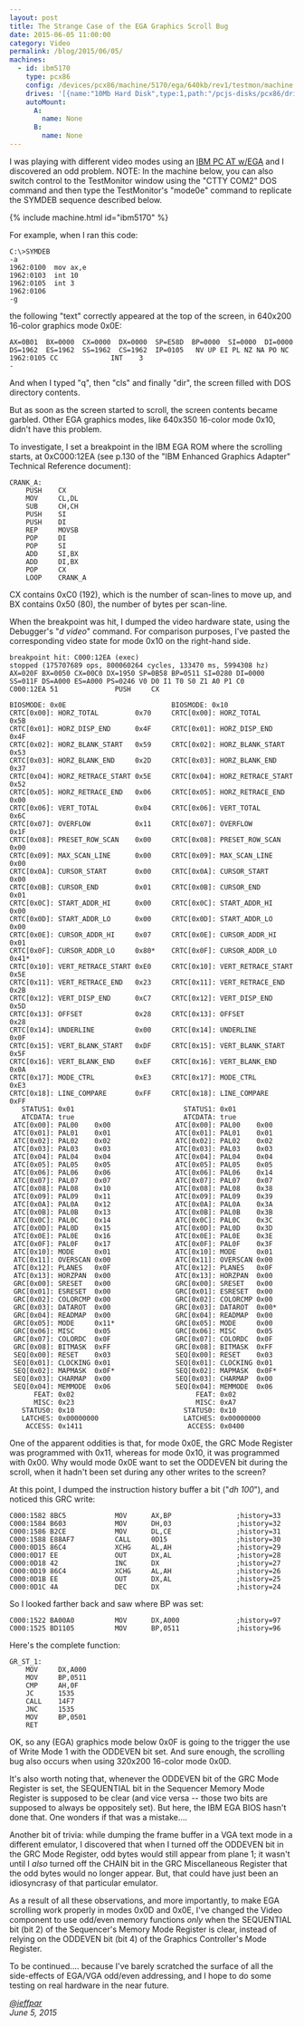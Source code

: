 ```yaml
---
layout: post
title: The Strange Case of the EGA Graphics Scroll Bug
date: 2015-06-05 11:00:00
category: Video
permalink: /blog/2015/06/05/
machines:
  - id: ibm5170
    type: pcx86
    config: /devices/pcx86/machine/5170/ega/640kb/rev1/testmon/machine.xml
    drives: '[{name:"10Mb Hard Disk",type:1,path:"/pcjs-disks/pcx86/drives/10mb/MSDOS320-C400.json"}]'
    autoMount:
      A:
        name: None
      B:
        name: None
---
```


I was playing with different video modes using an [IBM PC AT w/EGA](/devices/pcx86/machine/5170/ega/640kb/rev1/debugger/)
and I discovered an odd problem.  NOTE: In the machine below, you can also switch control to the TestMonitor window using
the "CTTY COM2" DOS command and then type the TestMonitor's "mode0e" command to replicate the SYMDEB sequence described below.

{% include machine.html id="ibm5170" %}

For example, when I ran this code:

	C:\>SYMDEB
    -a
    1962:0100  mov ax,e
    1962:0103  int 10
    1962:0105  int 3
    1962:0106  
    -g

the following "text" correctly appeared at the top of the screen, in 640x200 16-color graphics mode 0x0E:

    AX=0B01  BX=0000  CX=0000  DX=0000  SP=E58D  BP=0000  SI=0000  DI=0000  
    DS=1962  ES=1962  SS=1962  CS=1962  IP=0105   NV UP EI PL NZ NA PO NC 
    1962:0105 CC             INT    3                                  
    -

And when I typed "q", then "cls" and finally "dir", the screen filled with DOS directory contents.

But as soon as the screen started to scroll, the screen contents became garbled.  Other EGA graphics modes,
like 640x350 16-color mode 0x10, didn't have this problem.

To investigate, I set a breakpoint in the IBM EGA ROM where the scrolling starts, at 0xC000:12EA (see p.130 of the
"IBM Enhanced Graphics Adapter" Technical Reference document):

	CRANK_A:
		PUSH    CX
		MOV     CL,DL
		SUB     CH,CH
		PUSH    SI
		PUSH    DI
		REP     MOVSB   
		POP     DI
		POP     SI
		ADD     SI,BX
		ADD     DI,BX
		POP     CX
		LOOP    CRANK_A

CX contains 0xC0 (192), which is the number of scan-lines to move up, and BX contains 0x50 (80), the number
of bytes per scan-line.

When the breakpoint was hit, I dumped the video hardware state, using the Debugger's "*d video*" command.
For comparison purposes, I've pasted the corresponding video state for mode 0x10 on the right-hand side.

	breakpoint hit: C000:12EA (exec)
	stopped (175707689 ops, 800060264 cycles, 133470 ms, 5994308 hz)
	AX=020F BX=0050 CX=00C0 DX=1950 SP=0B58 BP=0511 SI=0280 DI=0000 
	SS=011F DS=A000 ES=A000 PS=0246 V0 D0 I1 T0 S0 Z1 A0 P1 C0 
	C000:12EA 51              PUSH     CX
	
	BIOSMODE: 0x0E                          BIOSMODE: 0x10
	CRTC[0x00]: HORZ_TOTAL         0x70     CRTC[0x00]: HORZ_TOTAL         0x5B
	CRTC[0x01]: HORZ_DISP_END      0x4F     CRTC[0x01]: HORZ_DISP_END      0x4F
	CRTC[0x02]: HORZ_BLANK_START   0x59     CRTC[0x02]: HORZ_BLANK_START   0x53
	CRTC[0x03]: HORZ_BLANK_END     0x2D     CRTC[0x03]: HORZ_BLANK_END     0x37
	CRTC[0x04]: HORZ_RETRACE_START 0x5E     CRTC[0x04]: HORZ_RETRACE_START 0x52
	CRTC[0x05]: HORZ_RETRACE_END   0x06     CRTC[0x05]: HORZ_RETRACE_END   0x00
	CRTC[0x06]: VERT_TOTAL         0x04     CRTC[0x06]: VERT_TOTAL         0x6C
	CRTC[0x07]: OVERFLOW           0x11     CRTC[0x07]: OVERFLOW           0x1F
	CRTC[0x08]: PRESET_ROW_SCAN    0x00     CRTC[0x08]: PRESET_ROW_SCAN    0x00
	CRTC[0x09]: MAX_SCAN_LINE      0x00     CRTC[0x09]: MAX_SCAN_LINE      0x00
	CRTC[0x0A]: CURSOR_START       0x00     CRTC[0x0A]: CURSOR_START       0x00
	CRTC[0x0B]: CURSOR_END         0x01     CRTC[0x0B]: CURSOR_END         0x01
	CRTC[0x0C]: START_ADDR_HI      0x00     CRTC[0x0C]: START_ADDR_HI      0x00
	CRTC[0x0D]: START_ADDR_LO      0x00     CRTC[0x0D]: START_ADDR_LO      0x00
	CRTC[0x0E]: CURSOR_ADDR_HI     0x07     CRTC[0x0E]: CURSOR_ADDR_HI     0x01
	CRTC[0x0F]: CURSOR_ADDR_LO     0x80*    CRTC[0x0F]: CURSOR_ADDR_LO     0x41*
	CRTC[0x10]: VERT_RETRACE_START 0xE0     CRTC[0x10]: VERT_RETRACE_START 0x5E
	CRTC[0x11]: VERT_RETRACE_END   0x23     CRTC[0x11]: VERT_RETRACE_END   0x2B
	CRTC[0x12]: VERT_DISP_END      0xC7     CRTC[0x12]: VERT_DISP_END      0x5D
	CRTC[0x13]: OFFSET             0x28     CRTC[0x13]: OFFSET             0x28
	CRTC[0x14]: UNDERLINE          0x00     CRTC[0x14]: UNDERLINE          0x0F
	CRTC[0x15]: VERT_BLANK_START   0xDF     CRTC[0x15]: VERT_BLANK_START   0x5F
	CRTC[0x16]: VERT_BLANK_END     0xEF     CRTC[0x16]: VERT_BLANK_END     0x0A
	CRTC[0x17]: MODE_CTRL          0xE3     CRTC[0x17]: MODE_CTRL          0xE3
	CRTC[0x18]: LINE_COMPARE       0xFF     CRTC[0x18]: LINE_COMPARE       0xFF
	   STATUS1: 0x01                           STATUS1: 0x01
	   ATCDATA: true                           ATCDATA: true
	 ATC[0x00]: PAL00    0x00                ATC[0x00]: PAL00    0x00
	 ATC[0x01]: PAL01    0x01                ATC[0x01]: PAL01    0x01
	 ATC[0x02]: PAL02    0x02                ATC[0x02]: PAL02    0x02
	 ATC[0x03]: PAL03    0x03                ATC[0x03]: PAL03    0x03
	 ATC[0x04]: PAL04    0x04                ATC[0x04]: PAL04    0x04
	 ATC[0x05]: PAL05    0x05                ATC[0x05]: PAL05    0x05
	 ATC[0x06]: PAL06    0x06                ATC[0x06]: PAL06    0x14
	 ATC[0x07]: PAL07    0x07                ATC[0x07]: PAL07    0x07
	 ATC[0x08]: PAL08    0x10                ATC[0x08]: PAL08    0x38
	 ATC[0x09]: PAL09    0x11                ATC[0x09]: PAL09    0x39
	 ATC[0x0A]: PAL0A    0x12                ATC[0x0A]: PAL0A    0x3A
	 ATC[0x0B]: PAL0B    0x13                ATC[0x0B]: PAL0B    0x3B
	 ATC[0x0C]: PAL0C    0x14                ATC[0x0C]: PAL0C    0x3C
	 ATC[0x0D]: PAL0D    0x15                ATC[0x0D]: PAL0D    0x3D
	 ATC[0x0E]: PAL0E    0x16                ATC[0x0E]: PAL0E    0x3E
	 ATC[0x0F]: PAL0F    0x17                ATC[0x0F]: PAL0F    0x3F
	 ATC[0x10]: MODE     0x01                ATC[0x10]: MODE     0x01
	 ATC[0x11]: OVERSCAN 0x00                ATC[0x11]: OVERSCAN 0x00
	 ATC[0x12]: PLANES   0x0F                ATC[0x12]: PLANES   0x0F
	 ATC[0x13]: HORZPAN  0x00                ATC[0x13]: HORZPAN  0x00
	 GRC[0x00]: SRESET   0x00                GRC[0x00]: SRESET   0x00
	 GRC[0x01]: ESRESET  0x00                GRC[0x01]: ESRESET  0x00
	 GRC[0x02]: COLORCMP 0x00                GRC[0x02]: COLORCMP 0x00
	 GRC[0x03]: DATAROT  0x00                GRC[0x03]: DATAROT  0x00*
	 GRC[0x04]: READMAP  0x00                GRC[0x04]: READMAP  0x00
	 GRC[0x05]: MODE     0x11*               GRC[0x05]: MODE     0x00
	 GRC[0x06]: MISC     0x05                GRC[0x06]: MISC     0x05
	 GRC[0x07]: COLORDC  0x0F                GRC[0x07]: COLORDC  0x0F
	 GRC[0x08]: BITMASK  0xFF                GRC[0x08]: BITMASK  0xFF
	 SEQ[0x00]: RESET    0x03                SEQ[0x00]: RESET    0x03
	 SEQ[0x01]: CLOCKING 0x01                SEQ[0x01]: CLOCKING 0x01
	 SEQ[0x02]: MAPMASK  0x0F*               SEQ[0x02]: MAPMASK  0x0F*
	 SEQ[0x03]: CHARMAP  0x00                SEQ[0x03]: CHARMAP  0x00
	 SEQ[0x04]: MEMMODE  0x06                SEQ[0x04]: MEMMODE  0x06
		  FEAT: 0x02	                          FEAT: 0x02
		  MISC: 0x23	                          MISC: 0xA7
	   STATUS0: 0x10                           STATUS0: 0x10
	   LATCHES: 0x00000000                     LATCHES: 0x00000000
		ACCESS: 0x1411                          ACCESS: 0x0400

One of the apparent oddities is that, for mode 0x0E, the GRC Mode Register was programmed with 0x11, whereas
for mode 0x10, it was programmed with 0x00.  Why would mode 0x0E want to set the ODDEVEN bit during the scroll,
when it hadn't been set during any other writes to the screen?

At this point, I dumped the instruction history buffer a bit ("*dh 100*"), and noticed this GRC write:

	C000:1582 8BC5            MOV      AX,BP                ;history=33
	C000:1584 B603            MOV      DH,03                ;history=32
	C000:1586 B2CE            MOV      DL,CE                ;history=31
	C000:1588 E88AF7          CALL     0D15                 ;history=30
	C000:0D15 86C4            XCHG     AL,AH                ;history=29
	C000:0D17 EE              OUT      DX,AL                ;history=28
	C000:0D18 42              INC      DX                   ;history=27
	C000:0D19 86C4            XCHG     AL,AH                ;history=26
	C000:0D1B EE              OUT      DX,AL                ;history=25
	C000:0D1C 4A              DEC      DX                   ;history=24

So I looked farther back and saw where BP was set:

	C000:1522 BA00A0          MOV      DX,A000              ;history=97
	C000:1525 BD1105          MOV      BP,0511              ;history=96

Here's the complete function:

	GR_ST_1:
		MOV     DX,A000
		MOV     BP,0511
		CMP     AH,0F
		JC      1535
		CALL    14F7
		JNC     1535
		MOV     BP,0501
		RET     

OK, so any (EGA) graphics mode below 0x0F is going to the trigger the use of Write Mode 1 with the ODDEVEN bit set.
And sure enough, the scrolling bug also occurs when using 320x200 16-color mode 0x0D.

It's also worth noting that, whenever the ODDEVEN bit of the GRC Mode Register is set, the SEQUENTIAL bit in the Sequencer
Memory Mode Register is supposed to be clear (and vice versa -- those two bits are supposed to always be oppositely set).
But here, the IBM EGA BIOS hasn't done that.  One wonders if that was a mistake....

Another bit of trivia: while dumping the frame buffer in a VGA text mode in a different emulator, I discovered that
when I turned off the ODDEVEN bit in the GRC Mode Register, odd bytes would still appear from plane 1; it wasn't until I
*also* turned off the CHAIN bit in the GRC Miscellaneous Register that the odd bytes would no longer appear.  But,
that could have just been an idiosyncrasy of that particular emulator.

As a result of all these observations, and more importantly, to make EGA scrolling work properly in modes 0x0D and 0x0E,
I've changed the Video component to use odd/even memory functions *only* when the SEQUENTIAL bit (bit 2) of the
Sequencer's Memory Mode Register is clear, instead of relying on the ODDEVEN bit (bit 4) of the Graphics Controller's Mode
Register.

To be continued....  because I've barely scratched the surface of all the side-effects of EGA/VGA odd/even addressing,
and I hope to do some testing on real hardware in the near future.

*[@jeffpar](http://jeffpar.com)*  
*June 5, 2015*
